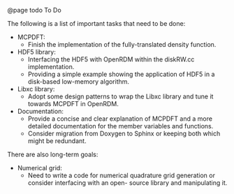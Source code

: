 @page todo To Do 

The following is a list of important tasks that need to be done:

+ MCPDFT:
   - Finish the implementation of the fully-translated density function.
+ HDF5 library:
   - Interfacing the HDF5 with OpenRDM within the diskRW.cc implementation.
   - Providing a simple example showing the application of
     HDF5 in a disk-based low-memory algorithm.
+ Libxc library:
   - Adopt some design patterns to wrap the Libxc library
     and tune it towards MCPDFT in OpenRDM.
+ Documentation:
   - Provide a concise and clear explanation of MCPDFT and
     a more detailed documentation for the member variables
     and functions.
   - Consider migration from Doxygen to Sphinx or keeping
     both which might be redundant.

There are also long-term goals:

+ Numerical grid:
   - Need to write a code for numerical quadrature grid
     generation or consider interfacing with an open-
     source library and manipulating it.
